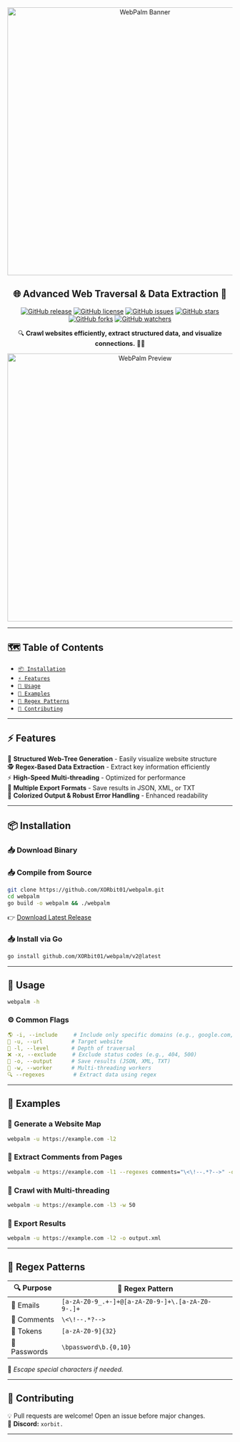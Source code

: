 <div align="center">

<img src="https://user-images.githubusercontent.com/130087473/235356807-32b80288-7808-4f66-a6f2-fcbe7ab34b72.png" alt="WebPalm Banner" width="600">

<h2> 🌐 Advanced Web Traversal & Data Extraction 🚀 </h2>

[![GitHub release](https://img.shields.io/github/v/release/XORbit01/webpalm?color=blue&label=release)]()
[![GitHub license](https://img.shields.io/github/license/XORbit01/webpalm?color=green)]()
[![GitHub issues](https://img.shields.io/github/issues/XORbit01/webpalm?color=red)]()
[![GitHub stars](https://img.shields.io/github/stars/XORbit01/webpalm?color=yellow)]()
[![GitHub forks](https://img.shields.io/github/forks/XORbit01/webpalm?color=orange)]()
[![GitHub watchers](https://img.shields.io/github/watchers/XORbit01/webpalm?color=blue)]()

🔍 **Crawl websites efficiently, extract structured data, and visualize connections.** 🕵️‍♂️

<img src="https://github.com/XORbit01/webpalm/assets/130087473/6c601672-f278-431d-854b-0a9876a2fafd" alt="WebPalm Preview" width="600">

</div>

---

## 🗺️ Table of Contents
- [`📦 Installation`](#-installation)
- [`⚡ Features`](#-features)
- [`🚀 Usage`](#-usage)
- [`📌 Examples`](#-examples)
- [`📜 Regex Patterns`](#-regex-patterns)
- [`🤝 Contributing`](#-contributing)

---

## ⚡ Features

🌳 **Structured Web-Tree Generation** - Easily visualize website structure  
🕵️ **Regex-Based Data Extraction** - Extract key information efficiently  
⚡ **High-Speed Multi-threading** - Optimized for performance  
📂 **Multiple Export Formats** - Save results in JSON, XML, or TXT  
🎨 **Colorized Output & Robust Error Handling** - Enhanced readability

---

## 📦 Installation

### 📥 Download Binary

### 📥 Compile from Source
```sh
git clone https://github.com/XORbit01/webpalm.git
cd webpalm
go build -o webpalm && ./webpalm
```  
👉 [Download Latest Release](https://github.com/XORbit01/webpalm/releases/latest)

### 📥 Install via Go
```sh
go install github.com/XORbit01/webpalm/v2@latest
```

---

## 🚀 Usage

```sh
webpalm -h
```

### ⚙️ Common Flags
```yaml
🌎 -i, --include     # Include only specific domains (e.g., google.com, facebook.com)
🔗 -u, --url         # Target website  
📏 -l, --level       # Depth of traversal  
❌ -x, --exclude     # Exclude status codes (e.g., 404, 500)  
💾 -o, --output      # Save results (JSON, XML, TXT)  
🚀 -w, --worker      # Multi-threading workers  
🔍 --regexes         # Extract data using regex  
```

---

## 📌 Examples

### 🌲 Generate a Website Map
```sh
webpalm -u https://example.com -l2
```

### 💬 Extract Comments from Pages
```sh
webpalm -u https://example.com -l1 --regexes comments="\<\!--.*?-->" -o results.json
```

### 🚀 Crawl with Multi-threading
```sh
webpalm -u https://example.com -l3 -w 50
```

### 💾 Export Results
```sh
webpalm -u https://example.com -l2 -o output.xml
```

---

## 📜 Regex Patterns

| 🔍 Purpose   | 📜 Regex Pattern |
|-----------|--------------|
| 📧 Emails    | `[a-zA-Z0-9_.+-]+@[a-zA-Z0-9-]+\.[a-zA-Z0-9-.]+` |
| 💬 Comments  | `\<\!--.*?-->` |
| 🔑 Tokens    | `[a-zA-Z0-9]{32}` |
| 🔐 Passwords | `\bpassword\b.{0,10}` |

📌 *Escape special characters if needed.*

---

## 🤝 Contributing
💡 Pull requests are welcome! Open an issue before major changes.  
📢 **Discord:** `xorbit.`

---


